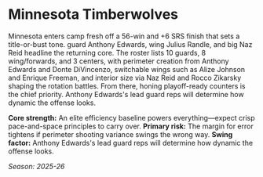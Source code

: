 # Minnesota Timberwolves

Minnesota enters camp fresh off a 56-win and +6 SRS finish that sets a title-or-bust tone. guard Anthony Edwards, wing Julius Randle, and big Naz Reid headline the returning core.
The roster lists 10 guards, 8 wing/forwards, and 3 centers, with perimeter creation from Anthony Edwards and Donte DiVincenzo, switchable wings such as Alize Johnson and Enrique Freeman, and interior size via Naz Reid and Rocco Zikarsky shaping the rotation battles.
From there, honing playoff-ready counters is the chief priority. Anthony Edwards's lead guard reps will determine how dynamic the offense looks.

**Core strength:** An elite efficiency baseline powers everything—expect crisp pace-and-space principles to carry over.
**Primary risk:** The margin for error tightens if perimeter shooting variance swings the wrong way.
**Swing factor:** Anthony Edwards's lead guard reps will determine how dynamic the offense looks.

_Season: 2025-26_
